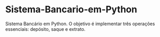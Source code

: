 # Sistema-Bancario-em-Python
Sistema Bancário em Python. O objetivo é implementar três operações essenciais: depósito, saque e extrato. 
